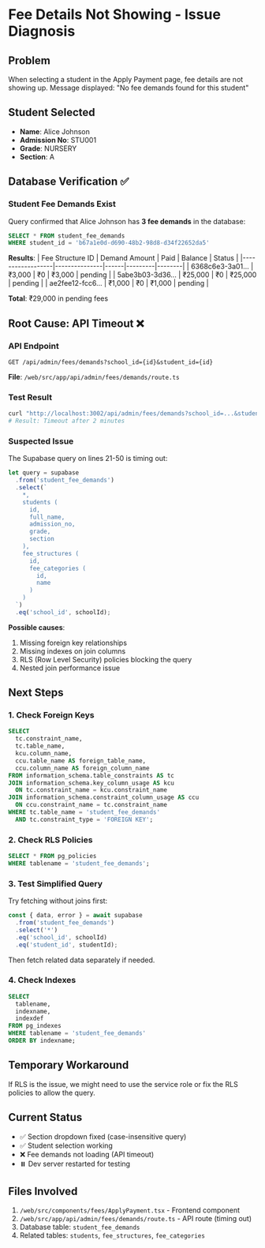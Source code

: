 # Fee Details Not Showing - Issue Diagnosis

## Problem
When selecting a student in the Apply Payment page, fee details are not showing up. Message displayed: "No fee demands found for this student"

## Student Selected
- **Name**: Alice Johnson
- **Admission No**: STU001
- **Grade**: NURSERY
- **Section**: A

## Database Verification ✅

### Student Fee Demands Exist
Query confirmed that Alice Johnson has **3 fee demands** in the database:

```sql
SELECT * FROM student_fee_demands
WHERE student_id = 'b67a1e0d-d690-48b2-98d8-d34f22652da5'
```

**Results**:
| Fee Structure ID | Demand Amount | Paid | Balance | Status |
|------------------|---------------|------|---------|--------|
| 6368c6e3-3a01... | ₹3,000 | ₹0 | ₹3,000 | pending |
| 5abe3b03-3d36... | ₹25,000 | ₹0 | ₹25,000 | pending |
| ae2fee12-fcc6... | ₹1,000 | ₹0 | ₹1,000 | pending |

**Total**: ₹29,000 in pending fees

## Root Cause: API Timeout ❌

### API Endpoint
`GET /api/admin/fees/demands?school_id={id}&student_id={id}`

**File**: `/web/src/app/api/admin/fees/demands/route.ts`

### Test Result
```bash
curl "http://localhost:3002/api/admin/fees/demands?school_id=...&student_id=..."
# Result: Timeout after 2 minutes
```

### Suspected Issue
The Supabase query on lines 21-50 is timing out:

```typescript
let query = supabase
  .from('student_fee_demands')
  .select(`
    *,
    students (
      id,
      full_name,
      admission_no,
      grade,
      section
    ),
    fee_structures (
      id,
      fee_categories (
        id,
        name
      )
    )
  `)
  .eq('school_id', schoolId);
```

**Possible causes**:
1. Missing foreign key relationships
2. Missing indexes on join columns
3. RLS (Row Level Security) policies blocking the query
4. Nested join performance issue

## Next Steps

### 1. Check Foreign Keys
```sql
SELECT
  tc.constraint_name,
  tc.table_name,
  kcu.column_name,
  ccu.table_name AS foreign_table_name,
  ccu.column_name AS foreign_column_name
FROM information_schema.table_constraints AS tc
JOIN information_schema.key_column_usage AS kcu
  ON tc.constraint_name = kcu.constraint_name
JOIN information_schema.constraint_column_usage AS ccu
  ON ccu.constraint_name = tc.constraint_name
WHERE tc.table_name = 'student_fee_demands'
  AND tc.constraint_type = 'FOREIGN KEY';
```

### 2. Check RLS Policies
```sql
SELECT * FROM pg_policies
WHERE tablename = 'student_fee_demands';
```

### 3. Test Simplified Query
Try fetching without joins first:
```typescript
const { data, error } = await supabase
  .from('student_fee_demands')
  .select('*')
  .eq('school_id', schoolId)
  .eq('student_id', studentId);
```

Then fetch related data separately if needed.

### 4. Check Indexes
```sql
SELECT
  tablename,
  indexname,
  indexdef
FROM pg_indexes
WHERE tablename = 'student_fee_demands'
ORDER BY indexname;
```

## Temporary Workaround

If RLS is the issue, we might need to use the service role or fix the RLS policies to allow the query.

## Current Status

- ✅ Section dropdown fixed (case-insensitive query)
- ✅ Student selection working
- ❌ Fee demands not loading (API timeout)
- ⏸️ Dev server restarted for testing

## Files Involved

1. `/web/src/components/fees/ApplyPayment.tsx` - Frontend component
2. `/web/src/app/api/admin/fees/demands/route.ts` - API route (timing out)
3. Database table: `student_fee_demands`
4. Related tables: `students`, `fee_structures`, `fee_categories`
